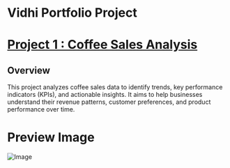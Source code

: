 # Vidhi Portfolio Project
# [Project 1 : Coffee Sales Analysis](https://vidhipatel369.github.io/CoffeeSalesAnalysis/)
## Overview 
This project analyzes coffee sales data to identify trends, key performance indicators (KPIs), and actionable insights. It aims to help businesses understand their revenue patterns, customer preferences, and product performance over time.
# Preview Image
![Image](https://github.com/user-attachments/assets/cf3ee834-9802-4571-b6b8-4cad5fdfe431)
